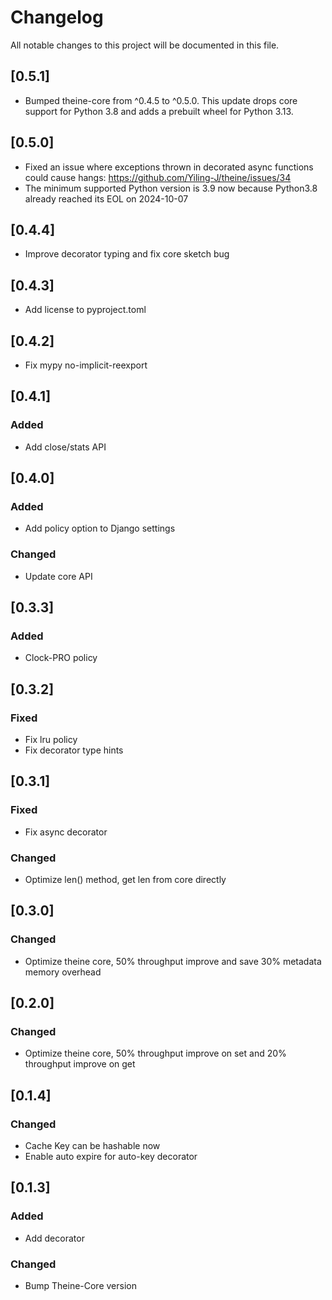 # Changelog
All notable changes to this project will be documented in this file.

## [0.5.1]
- Bumped theine-core from ^0.4.5 to ^0.5.0. This update drops core support for Python 3.8 and adds a prebuilt wheel for Python 3.13.

## [0.5.0]
- Fixed an issue where exceptions thrown in decorated async functions could cause hangs: https://github.com/Yiling-J/theine/issues/34
- The minimum supported Python version is 3.9 now because Python3.8 already reached its EOL on 2024-10-07

## [0.4.4]
- Improve decorator typing and fix core sketch bug

## [0.4.3]
- Add license to pyproject.toml

## [0.4.2]
- Fix mypy no-implicit-reexport

## [0.4.1]
### Added
- Add close/stats API

## [0.4.0]
### Added
- Add policy option to Django settings
### Changed
- Update core API


## [0.3.3]
### Added
- Clock-PRO policy

## [0.3.2]
### Fixed
- Fix lru policy
- Fix decorator type hints

## [0.3.1]
### Fixed
- Fix async decorator
### Changed
- Optimize len() method, get len from core directly

## [0.3.0]
### Changed
- Optimize theine core, 50% throughput improve and save 30% metadata memory overhead

## [0.2.0]
### Changed
- Optimize theine core, 50% throughput improve on set and 20% throughput improve on get


## [0.1.4]
### Changed
- Cache Key can be hashable now
- Enable auto expire for auto-key decorator

## [0.1.3]
### Added
- Add decorator

### Changed
- Bump Theine-Core version
